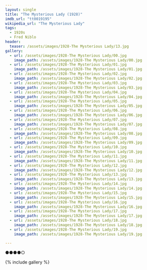 ```yaml
---
layout: single
title: "The Mysterious Lady (1928)"
imdb_url: "tt0019195"
wikipedia_url: "The Mysterious Lady"
tags:
  - 1920s 
  - Fred Niblo
header:
  teaser: /assets/images/1928-The Mysterious Lady/13.jpg
gallery:
  - url: /assets/images/1928-The Mysterious Lady/00.jpg
    image_path: /assets/images/1928-The Mysterious Lady/00.jpg  
  - url: /assets/images/1928-The Mysterious Lady/01.jpg
    image_path: /assets/images/1928-The Mysterious Lady/01.jpg
  - url: /assets/images/1928-The Mysterious Lady/02.jpg
    image_path: /assets/images/1928-The Mysterious Lady/02.jpg
  - url: /assets/images/1928-The Mysterious Lady/03.jpg
    image_path: /assets/images/1928-The Mysterious Lady/03.jpg
  - url: /assets/images/1928-The Mysterious Lady/04.jpg
    image_path: /assets/images/1928-The Mysterious Lady/04.jpg
  - url: /assets/images/1928-The Mysterious Lady/05.jpg
    image_path: /assets/images/1928-The Mysterious Lady/05.jpg
  - url: /assets/images/1928-The Mysterious Lady/06.jpg
    image_path: /assets/images/1928-The Mysterious Lady/06.jpg
  - url: /assets/images/1928-The Mysterious Lady/07.jpg
    image_path: /assets/images/1928-The Mysterious Lady/07.jpg
  - url: /assets/images/1928-The Mysterious Lady/08.jpg
    image_path: /assets/images/1928-The Mysterious Lady/08.jpg
  - url: /assets/images/1928-The Mysterious Lady/09.jpg
    image_path: /assets/images/1928-The Mysterious Lady/09.jpg
  - url: /assets/images/1928-The Mysterious Lady/10.jpg
    image_path: /assets/images/1928-The Mysterious Lady/10.jpg
  - url: /assets/images/1928-The Mysterious Lady/11.jpg
    image_path: /assets/images/1928-The Mysterious Lady/11.jpg
  - url: /assets/images/1928-The Mysterious Lady/12.jpg
    image_path: /assets/images/1928-The Mysterious Lady/12.jpg
  - url: /assets/images/1928-The Mysterious Lady/13.jpg
    image_path: /assets/images/1928-The Mysterious Lady/13.jpg
  - url: /assets/images/1928-The Mysterious Lady/14.jpg
    image_path: /assets/images/1928-The Mysterious Lady/14.jpg
  - url: /assets/images/1928-The Mysterious Lady/15.jpg
    image_path: /assets/images/1928-The Mysterious Lady/15.jpg
  - url: /assets/images/1928-The Mysterious Lady/16.jpg
    image_path: /assets/images/1928-The Mysterious Lady/16.jpg
  - url: /assets/images/1928-The Mysterious Lady/17.jpg
    image_path: /assets/images/1928-The Mysterious Lady/17.jpg
  - url: /assets/images/1928-The Mysterious Lady/18.jpg
    image_path: /assets/images/1928-The Mysterious Lady/18.jpg
  - url: /assets/images/1928-The Mysterious Lady/19.jpg
    image_path: /assets/images/1928-The Mysterious Lady/19.jpg

---
```

●●●●○

{% include gallery %}
